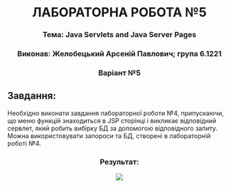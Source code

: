 <h1 align="center">ЛАБОРАТОРНА РОБОТА №5</h1>
<h3 align="center">Тема: Java Servlets and Java Server Pages</h3>
<h3 align="center">Виконав:	Желобецький Арсеній Павлович; група 6.1221</h3>
<h3 align="center">Варіант №5</h3>

## Завдання:

Необхідно виконати завдання лабораторної роботи №4, припускаючи, що меню функцій знаходиться в JSP сторінці і викликає відповідний сервлет, який робить вибірку БД за допомогою відповідного запиту. Можна використовувати запороси та БД, створені в лабораторній роботі №4.

<h3 align="center">Результат:</h3>
<div align="center">
<img src="./src/assets/demo.gif" />  
</div>

